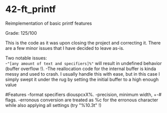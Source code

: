 # 42-ft_printf
Reimplementation of basic printf features

Grade: 125/100

This is the code as it was upon closing the project and correcting it. There are a few minor issues that I have decided to leave as-is.

Two notable issues:  
-`"[any amount of text and specifiers]%"` will result in undefined behavior (buffer overflow !). 
-The reallocation code for the internal buffer is kinda messy and used to crash. I usually handle this with ease, but in this case I simply swept it under the rug by setting the initial buffer to a high enough value

#Features
-format specifiers diouspcxX%. 
-precision, minimum width, +-# flags. 
-erronous conversion are treated as %c for the erronous character while also applying all settings (try "%10.3t" !)
